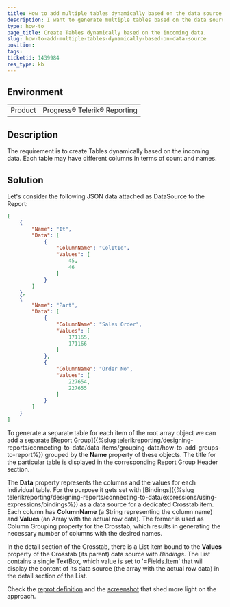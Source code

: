 ```yaml
---
title: How to add multiple tables dynamically based on the data source
description: I want to generate multiple tables based on the data source and the number of tables at the design is not known/defined.
type: how-to
page_title: Create Tables dynamically based on the incoming data. 
slug: how-to-add-multiple-tables-dynamically-based-on-data-source
position: 
tags: 
ticketid: 1439984
res_type: kb
---
```


## Environment
<table>
	<tbody>
		<tr>
			<td>Product</td>
			<td>Progress® Telerik® Reporting</td>
		</tr>
	</tbody>
</table>


## Description
The requirement is to create Tables dynamically based on the incoming data. Each table may have different columns in terms of count and names.

## Solution
Let's consider the following JSON data attached as DataSource to the Report: 
```JSON
[
	{
		"Name": "It",
		"Data": [
			{
				"ColumnName": "ColItId",
				"Values": [
					45,
					46
				]
			}
		]
	},
	{
		"Name": "Part",
		"Data": [
			{
				"ColumnName": "Sales Order",
				"Values": [
					171165,
					171166
				]
			},
			{
				"ColumnName": "Order No",
				"Values": [
					227654,
					227655
				]
			}
		]
	}
]
```
To generate a separate table for each item of the root array object we can add a separate [Report Group]({%slug telerikreporting/designing-reports/connecting-to-data/data-items/grouping-data/how-to-add-groups-to-report%}) grouped by the __Name__ property of these objects. The title for the particular table is displayed in the corresponding Report Group Header section.

The __Data__ property represents the columns and the values for each individual table. For the purpose it gets set with [Bindings]({%slug telerikreporting/designing-reports/connecting-to-data/expressions/using-expressions/bindings%}) as a data source for a dedicated Crosstab item. Each column has __ColumnName__ (a String representing the column name) and __Values__ (an Array with the actual row data). The former is used as Column Grouping property for the Crosstab, which results in generating the necessary number of columns with the desired names. 

In the detail section of the Crosstab, there is a List item bound to the __Values__ property of the Crosstab (its parent) data source with _Bindings_. The List contains a single TextBox, which value is set to '=Fields.Item' that will display the content of its data source (the array with the actual row data) in the detail section of the List. 

Check the [reprot definition](https://www.telerik.com/docs/default-source/knowledgebasearticleattachments/reporting/report1.trdp?sfvrsn=f09b7582_2&download=true) and the [screenshot](https://www.telerik.com/docs/default-source/knowledgebasearticleattachments/reporting/listincrosstab.png?sfvrsn=dc74f2bf_2) that shed more light on the approach.
